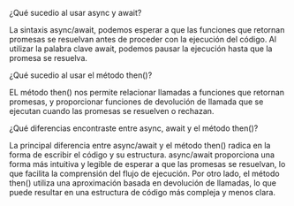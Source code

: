 ¿Qué sucedio al usar async y await?

 La sintaxis async/await, podemos esperar a que las funciones que retornan promesas se resuelvan antes de proceder con la ejecución del código. Al utilizar la palabra clave await, podemos pausar la ejecución hasta que la promesa se resuelva.
 

¿Qué sucedio al usar el método then()?

  EL método then() nos permite relacionar llamadas a funciones que retornan promesas, y proporcionar funciones de devolución de llamada que se ejecutan cuando las promesas se resuelven o rechazan.

¿Qué diferencias encontraste entre async, await y el método then()?

  La principal diferencia entre async/await y el método then() radica en la forma de escribir el código y su estructura. async/await proporciona una forma más intuitiva y legible de esperar a que las promesas se resuelvan, lo que facilita la comprensión del flujo de ejecución. Por otro lado, el método then() utiliza una aproximación basada en devolución de llamadas, lo que puede resultar en una estructura de código más compleja y menos clara.